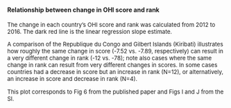#### Relationship between change in OHI score and rank

<font size = 2>
The change in each country’s OHI score and rank was calculated from 2012 to 2016. The dark red line is the linear regression slope estimate. 

A comparison of the Republique du Congo and Gilbert Islands (Kiribati) illustrates how roughly the same change in score (-7.52 vs. -7.89, respectively) can result in a very different change in rank (-12 vs. -78); note also cases where the same change in rank can result from very different changes in scores. In some cases countries had a decrease in score but an increase in rank (N=12), or alternatively, an increase in score and decrease in rank (N=4).

This plot corresponds to Fig 6 from the published paper and Figs I and J from the SI.
</font>
